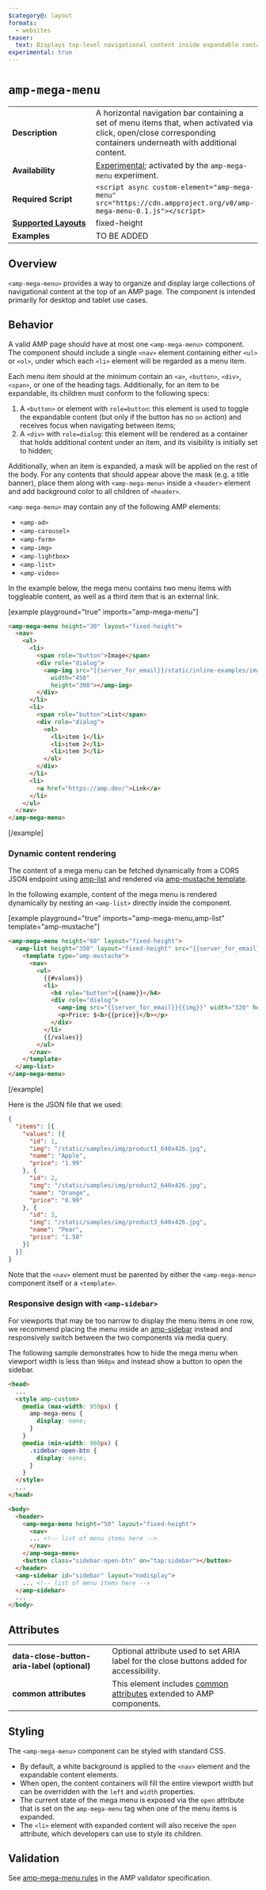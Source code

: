 ```yaml
---
$category@: layout
formats:
  - websites
teaser:
  text: Displays top-level navigational content inside expandable containers.
experimental: true
---
```

<!--
Copyright 2019 The AMP HTML Authors. All Rights Reserved.

Licensed under the Apache License, Version 2.0 (the "License");
you may not use this file except in compliance with the License.
You may obtain a copy of the License at

      http://www.apache.org/licenses/LICENSE-2.0

Unless required by applicable law or agreed to in writing, software
distributed under the License is distributed on an "AS-IS" BASIS,
WITHOUT WARRANTIES OR CONDITIONS OF ANY KIND, either express or implied.
See the License for the specific language governing permissions and
limitations under the License.
-->

# `amp-mega-menu`

<table>
  <tr>
    <td width="40%"><strong>Description</strong></td>
    <td>A horizontal navigation bar containing a set of menu items that, when activated via click, open/close corresponding containers underneath with additional content.</td>
  </tr>
  <tr>
    <td width="40%"><strong>Availability</strong></td>
    <td><div><a href="https://amp.dev/documentation/guides-and-tutorials/learn/experimental">Experimental</a>; activated by the <code>amp-mega-menu</code> experiment.</div></td>
  </tr>
  <tr>
    <td width="40%"><strong>Required Script</strong></td>
    <td><code>&lt;script async custom-element="amp-mega-menu" src="https://cdn.ampproject.org/v0/amp-mega-menu-0.1.js">&lt;/script></code></td>
  </tr>
  <tr>
    <td class="col-fourty"><strong><a href="https://amp.dev/documentation/guides-and-tutorials/develop/style_and_layout/control_layout">Supported Layouts</a></strong></td>
    <td>fixed-height</td>
  </tr>
  <tr>
    <td width="40%"><strong>Examples</strong></td>
    <td>TO BE ADDED</td>
  </tr>
</table>

## Overview
`<amp-mega-menu>` provides a way to organize and display large collections of navigational content at the top of an AMP page. The component is intended primarily for desktop and tablet use cases.

## Behavior

A valid AMP page should have at most one `<amp-mega-menu>` component. The component should include a single `<nav>` element containing either `<ul>` or `<ol>`, under which each `<li>` element will be regarded as a menu item.

Each menu item should at the minimum contain an `<a>`, `<button>`, `<div>`, `<span>`, or one of the heading tags. Additionally, for an item to be expandable, its children must conform to the following specs:

1. A `<button>` or element with `role=button`: this element is used to toggle the expandable content (but only if the button has no `on` action) and receives focus when navigating between items;
2. A `<div>` with `role=dialog`: this element will be rendered as a container that holds additional content under an item, and its visibility is initially set to hidden;

Additionally, when an item is expanded, a mask will be applied on the rest of the body. For any contents that should appear above the mask (e.g. a title banner), place them along with `<amp-mega-menu>` inside a `<header>` element and add background color to all children of `<header>`.

`<amp-mega-menu>` may contain any of the following AMP elements:
- `<amp-ad>`
- `<amp-carousel>`
- `<amp-form>`
- `<amp-img>`
- `<amp-lightbox>`
- `<amp-list>`
- `<amp-video>`

In the example below, the mega menu contains two menu items with toggleable content, as well as a third item that is an external link.

[example playground="true" imports="amp-mega-menu"]
```html
<amp-mega-menu height="30" layout="fixed-height">
  <nav>
    <ul>
      <li>
        <span role="button">Image</span>
        <div role="dialog">
          <amp-img src="{{server_for_email}}/static/inline-examples/images/image1.jpg"
            width="450"
            height="300"></amp-img>
        </div>
      </li>
      <li>
        <span role="button">List</span>
        <div role="dialog">
          <ol>
            <li>item 1</li>
            <li>item 2</li>
            <li>item 3</li>
          </ol>
        </div>
      </li>
      <li>
        <a href="https://amp.dev/">Link</a>
      </li>
    </ul>
  </nav>
</amp-mega-menu>
```
[/example]

### Dynamic content rendering

The content of a mega menu can be fetched dynamically from a CORS JSON endpoint using [amp-list](https://amp.dev/documentation/components/amp-list/) and rendered via [amp-mustache template](https://amp.dev/documentation/components/amp-mustache).

In the following example, content of the mega menu is rendered dynamically by nesting an `<amp-list>` directly inside the component.

[example playground="true" imports="amp-mega-menu,amp-list" template="amp-mustache"]
```html
<amp-mega-menu height="60" layout="fixed-height">
  <amp-list height="350" layout="fixed-height" src="{{server_for_email}}/static/samples/json/product-single-item.json" single-item>
    <template type="amp-mustache">
      <nav>
        <ul>
          {{#values}}
          <li>
            <h4 role="button">{{name}}</h4>
            <div role="dialog">
              <amp-img src="{{server_for_email}}{{img}}" width="320" height="213"></amp-img>
              <p>Price: $<b>{{price}}</b></p>
            </div>
          </li>
          {{/values}}
        </ul>
      </nav>
    </template>
  </amp-list>
</amp-mega-menu>
```
[/example]

Here is the JSON file that we used:

```json
{
  "items": [{
    "values": [{
      "id": 1,
      "img": "/static/samples/img/product1_640x426.jpg",
      "name": "Apple",
      "price": "1.99"
    }, {
      "id": 2,
      "img": "/static/samples/img/product2_640x426.jpg",
      "name": "Orange",
      "price": "0.99"
    }, {
      "id": 3,
      "img": "/static/samples/img/product3_640x426.jpg",
      "name": "Pear",
      "price": "1.50"
    }]
  }]
}
```

Note that the `<nav>` element must be parented by either the `<amp-mega-menu>` component itself or a `<template>`.

### Responsive design with `<amp-sidebar>`

For viewports that may be too narrow to display the menu items in one row, we recommend placing the menu inside an [amp-sidebar](https://amp.dev/documentation/components/amp-sidebar/) instead and responsively switch between the two components via media query.

The following sample demonstrates how to hide the mega menu when viewport width is less than `960px` and instead show a button to open the sidebar.

```html
<head>
  ...
  <style amp-custom>
    @media (max-width: 959px) {
      amp-mega-menu {
        display: none;
      }
    }
    @media (min-width: 960px) {
      .sidebar-open-btn {
        display: none;
      }
    }
  </style>
  ...
</head>
```
```html
<body>
  <header>
    <amp-mega-menu height="50" layout="fixed-height">
      <nav>
      ... <!-- list of menu items here -->
      </nav>
    </amp-mega-menu>
    <button class="sidebar-open-btn" on="tap:sidebar"></button>
  </header>
  <amp-sidebar id="sidebar" layout="nodisplay">
    ... <!-- list of menu items here -->
  </amp-sidebar>
  ...
</body>
```

## Attributes

<table>
  <tr>
    <td width="40%"><strong>data-close-button-aria-label (optional)</strong></td>
    <td>Optional attribute used to set ARIA label for the close buttons added for accessibility.</td>
  </tr>
  <tr>
    <td width="40%"><strong>common attributes</strong></td>
    <td>This element includes <a href="https://amp.dev/documentation/guides-and-tutorials/learn/common_attributes">common attributes</a> extended to AMP components.</td>
  </tr>
</table>

## Styling

The `<amp-mega-menu>` component can be styled with standard CSS.

- By default, a white background is applied to the `<nav>` element and the expandable content elements.
- When open, the content containers will fill the entire viewport width but can be overridden with the `left` and `width` properties.
- The current state of the mega menu is exposed via the `open` attribute that is set on the `amp-mega-menu` tag when one of the menu items is expanded.
- The `<li>` element with expanded content will also receive the `open` attribute, which developers can use to style its children.

## Validation
See [amp-mega-menu rules](https://github.com/ampproject/amphtml/blob/master/extensions/amp-mega-menu/validator-amp-mega-menu.protoascii) in the AMP validator specification.
